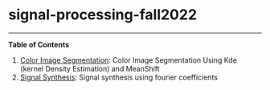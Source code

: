 # signal-processing-fall2022
----


**Table of Contents**

1. [Color Image Segmentation](image-segmentation-kde-meanshift): Color Image Segmentation Using Kde (kernel Density Estimation) and MeanShift
2. [Signal Synthesis](https://github.com/sara-ghavampour/signal-peocessing-fall2022/tree/main/signal-synthesis-%20fourier-coefficients): Signal synthesis using fourier coefficients



